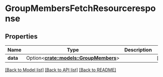 # GroupMembersFetchResourceresponse

## Properties

Name | Type | Description | Notes
------------ | ------------- | ------------- | -------------
**data** | Option<[**crate::models::GroupMembers**](groupMembers.md)> |  | [optional]

[[Back to Model list]](../README.md#documentation-for-models) [[Back to API list]](../README.md#documentation-for-api-endpoints) [[Back to README]](../README.md)



